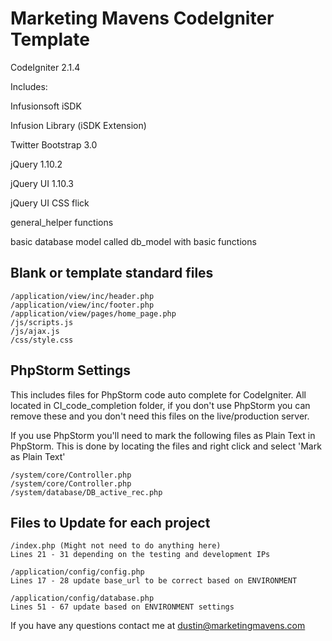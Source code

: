 Marketing Mavens CodeIgniter Template
=====================================

CodeIgniter 2.1.4

Includes:

Infusionsoft iSDK

Infusion Library (iSDK Extension)

Twitter Bootstrap 3.0

jQuery 1.10.2

jQuery UI 1.10.3

jQuery UI CSS flick

general_helper functions

basic database model called db_model with basic functions


Blank or template standard files
--------------------------------

    /application/view/inc/header.php
    /application/view/inc/footer.php
    /application/view/pages/home_page.php
    /js/scripts.js
    /js/ajax.js
    /css/style.css




PhpStorm Settings
-----------------

This includes files for PhpStorm code auto complete
for CodeIgniter. All located in CI_code_completion folder,
if you don't use PhpStorm you can remove these and
you don't need this files on the live/production server.


If you use PhpStorm you'll need to mark the following
files as Plain Text in PhpStorm. This is done by locating
the files and right click and select 'Mark as Plain Text'

    /system/core/Controller.php
    /system/core/Controller.php
    /system/database/DB_active_rec.php




Files to Update for each project
--------------------------------

    /index.php (Might not need to do anything here)
    Lines 21 - 31 depending on the testing and development IPs

    /application/config/config.php
    Lines 17 - 28 update base_url to be correct based on ENVIRONMENT

    /application/config/database.php
    Lines 51 - 67 update based on ENVIRONMENT settings


If you have any questions contact me at dustin@marketingmavens.com